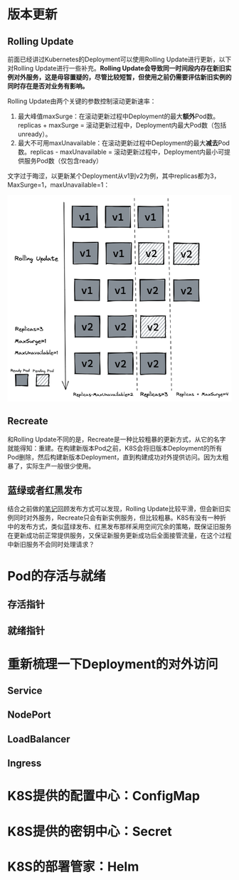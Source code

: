 # 版本更新

## Rolling Update

前面已经讲过Kubernetes的Deployment可以使用Rolling Update进行更新，以下对Rolling Update进行一些补充。**Rolling Update会导致同一时间段内存在新旧实例对外服务，这是毋容置疑的，尽管比较短暂，但使用之前仍需要评估新旧实例的同时存在是否对业务有影响。**

Rolling Update由两个关键的参数控制滚动更新速率：

1. 最大峰值maxSurge：在滚动更新过程中Deployment的最大**额外**Pod数。replicas + maxSurge = 滚动更新过程中，Deployment内最大Pod数（包括unready）。
2. 最大不可用maxUnavailable：在滚动更新过程中Deployment的最大**减去**Pod数。replicas - maxUnavailable = 滚动更新过程中，Deployment内最小可提供服务Pod数（仅包含ready）

文字过于晦涩，以更新某个Deployment从v1到v2为例，其中replicas都为3，MaxSurge=1，maxUnavailable=1：

![01](08-Kubernetesi的生产运用须知.assets/01.png)

## Recreate

和Rolling Update不同的是，Recreate是一种比较粗暴的更新方式，从它的名字就能得知：重建。在构建新版本Pod之前，K8S会将旧版本Deployment的所有Pod删除，然后构建新版本Deployment，直到构建成功对外提供访问。因为太粗暴了，实际生产一般很少使用。

## 蓝绿或者红黑发布

结合之前做的[笔记](https://github.com/9029HIME/Emphasis/blob/master/project_emphasis/src/main/mds/01-%E9%A1%B9%E7%9B%AE%E5%8F%91%E5%B8%83-%E8%93%9D%E7%BB%BF%E3%80%81%E7%BA%A2%E9%BB%91%E3%80%81%E7%81%B0%E5%BA%A6%E5%8F%91%E5%B8%83.md)回顾发布方式可以发现，Rolling Update比较平滑，但会新旧实例同时对外服务，Recreate只会有新实例服务，但比较粗暴。K8S有没有一种折中的发布方式，类似蓝绿发布、红黑发布那样采用空间冗余的策略，既保证旧服务在更新成功前正常提供服务，又保证新服务更新成功后全面接管流量，在这个过程中新旧服务不会同时处理请求？

# Pod的存活与就绪

## 存活指针



## 就绪指针

# 重新梳理一下Deployment的对外访问

## Service

## NodePort

## LoadBalancer

## Ingress

# K8S提供的配置中心：ConfigMap

# K8S提供的密钥中心：Secret

# K8S的部署管家：Helm

